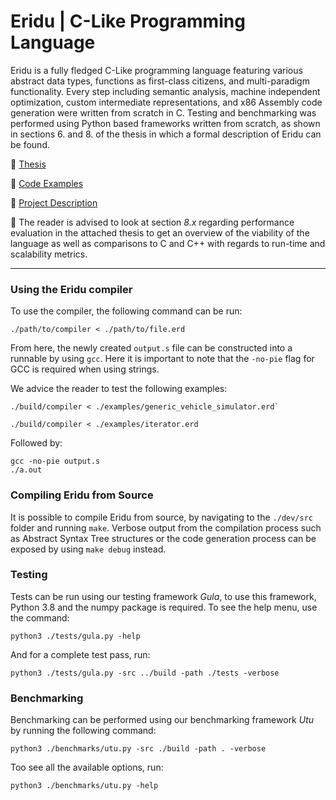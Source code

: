 # Eridu | C-Like Programming Language
Eridu is a fully fledged C-Like programming language featuring various abstract data types, functions as first-class citizens, and multi-paradigm functionality. Every step including semantic analysis, machine independent optimization, custom intermediate representations, and x86 Assembly code generation were written from scratch in C. Testing and benchmarking was performed using Python based frameworks written from scratch, as shown in sections 6. and 8. of the thesis in which a formal description of Eridu can be found.

:pushpin: [Thesis](https://github.com/frederikgram/eridu/blob/master/Thesis.pdf)

:pushpin: [Code Examples](https://github.com/frederikgram/eridu/tree/master/examples)

:pushpin: [Project Description](https://github.com/frederikgram/eridu/blob/master/projectdescription.pdf)

:speech_balloon: The reader is advised to look at section _8.x_ regarding performance evaluation in the attached thesis to get an overview of the viability of the language as well as comparisons to C and C++ with regards to run-time and scalability metrics.

---
### Using the Eridu compiler
To use the compiler, the following command can be run:
```
./path/to/compiler < ./path/to/file.erd
```

From here, the newly created `output.s` file can be constructed into a runnable by using `gcc`. Here it is important to note that the `-no-pie` flag for GCC is required when using strings.

We advice the reader to test the following examples:
```
./build/compiler < ./examples/generic_vehicle_simulator.erd`

./build/compiler < ./examples/iterator.erd
```
Followed by:

```
gcc -no-pie output.s
./a.out
```
### Compiling Eridu from Source
It is possible to compile Eridu from source, by navigating to the `./dev/src` folder and running `make`. Verbose output from the compilation process such as Abstract Syntax Tree structures or the code generation process can be exposed by using `make debug` instead. 

### Testing
Tests can be run using our testing framework _Gula_, to use this framework, Python 3.8 and the numpy package is required. To see the help menu, use the command:
```
python3 ./tests/gula.py -help
```

And for a complete test pass, run:

```
python3 ./tests/gula.py -src ../build -path ./tests -verbose
```

### Benchmarking
Benchmarking can be performed using our benchmarking framework _Utu_ by running the following command:
```
python3 ./benchmarks/utu.py -src ./build -path . -verbose
```

Too see all the available options, run:

```
python3 ./benchmarks/utu.py -help
```
